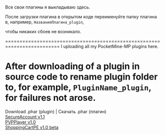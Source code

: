 Все свои плагины я выкладываю здесь.

После загрузки плагина в открытом коде переименуйте папку плагина в,
например, <code>НазваниеПлагина_plugin</code>,
<p>чтобы никаких сбоев не возникало.</p>
=========================================================================
I uploading all my PocketMine-MP plugins here.

After downloading of a plugin in source code to rename plugin folder to,
for example, <code>PluginName_plugin</code>,
for failures not arose.
=========================================================================
Download .phar (plugin) | Скачать .phar (плагин)<br>
<a href="http://vk.com/doc155272407_370353839">SecureAccount v1.1</a><br>
<a href="http://vk.com/doc155272407_370354190">PVPPlayer v1.0</a><br>
<a href="http://vk.com/doc155272407_370354447">ShoppingCartPE v1.0 beta</a>
